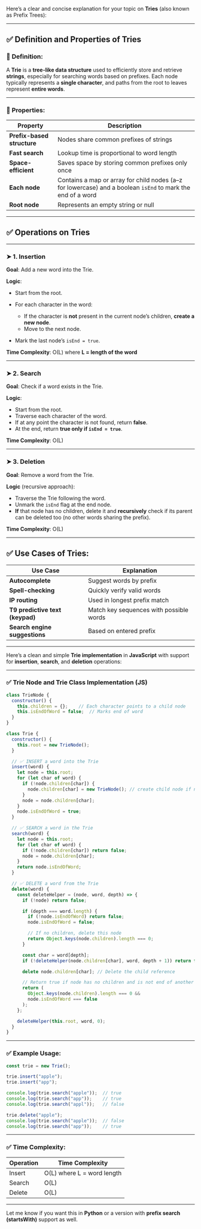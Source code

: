 Here’s a clear and concise explanation for your topic on **Tries** (also known as Prefix Trees):

---

## ✅ **Definition and Properties of Tries**

### 🔹 **Definition**:

A **Trie** is a **tree-like data structure** used to efficiently store and retrieve **strings**, especially for searching words based on prefixes. Each node typically represents a **single character**, and paths from the root to leaves represent **entire words**.

---

### 🔹 **Properties**:

| Property                   | Description                                                                                                 |
| -------------------------- | ----------------------------------------------------------------------------------------------------------- |
| **Prefix-based structure** | Nodes share common prefixes of strings                                                                      |
| **Fast search**            | Lookup time is proportional to word length                                                                  |
| **Space-efficient**        | Saves space by storing common prefixes only once                                                            |
| **Each node**              | Contains a map or array for child nodes (a–z for lowercase) and a boolean `isEnd` to mark the end of a word |
| **Root node**              | Represents an empty string or null                                                                          |

---

## ✅ **Operations on Tries**

---

### ➤ **1. Insertion**

**Goal**: Add a new word into the Trie.

**Logic**:

* Start from the root.
* For each character in the word:

  * If the character is **not** present in the current node’s children, **create a new node**.
  * Move to the next node.
* Mark the last node’s `isEnd = true`.

**Time Complexity**: O(L) where **L = length of the word**

---

### ➤ **2. Search**

**Goal**: Check if a word exists in the Trie.

**Logic**:

* Start from the root.
* Traverse each character of the word.
* If at any point the character is not found, return **false**.
* At the end, return **true only if `isEnd = true`**.

**Time Complexity**: O(L)

---

### ➤ **3. Deletion**

**Goal**: Remove a word from the Trie.

**Logic** (recursive approach):

* Traverse the Trie following the word.
* Unmark the `isEnd` flag at the end node.
* **If** that node has no children, delete it and **recursively** check if its parent can be deleted too (no other words sharing the prefix).

**Time Complexity**: O(L)

---

## ✅ Use Cases of Tries:

| Use Case                        | Explanation                             |
| ------------------------------- | --------------------------------------- |
| **Autocomplete**                | Suggest words by prefix                 |
| **Spell-checking**              | Quickly verify valid words              |
| **IP routing**                  | Used in longest prefix match            |
| **T9 predictive text (keypad)** | Match key sequences with possible words |
| **Search engine suggestions**   | Based on entered prefix                 |

---




Here’s a clean and simple **Trie implementation** in **JavaScript** with support for **insertion**, **search**, and **deletion** operations:

---

### ✅ **Trie Node and Trie Class Implementation (JS)**

```js
class TrieNode {
  constructor() {
    this.children = {};    // Each character points to a child node
    this.isEndOfWord = false;  // Marks end of word
  }
}

class Trie {
  constructor() {
    this.root = new TrieNode();
  }

  // ✅ INSERT a word into the Trie
  insert(word) {
    let node = this.root;
    for (let char of word) {
      if (!node.children[char]) {
        node.children[char] = new TrieNode(); // create child node if not exists
      }
      node = node.children[char];
    }
    node.isEndOfWord = true;
  }

  // ✅ SEARCH a word in the Trie
  search(word) {
    let node = this.root;
    for (let char of word) {
      if (!node.children[char]) return false;
      node = node.children[char];
    }
    return node.isEndOfWord;
  }

  // ✅ DELETE a word from the Trie
  delete(word) {
    const deleteHelper = (node, word, depth) => {
      if (!node) return false;

      if (depth === word.length) {
        if (!node.isEndOfWord) return false;
        node.isEndOfWord = false;

        // If no children, delete this node
        return Object.keys(node.children).length === 0;
      }

      const char = word[depth];
      if (!deleteHelper(node.children[char], word, depth + 1)) return false;

      delete node.children[char]; // Delete the child reference

      // Return true if node has no children and is not end of another word
      return (
        Object.keys(node.children).length === 0 &&
        node.isEndOfWord === false
      );
    };

    deleteHelper(this.root, word, 0);
  }
}
```

---

### ✅ **Example Usage**:

```js
const trie = new Trie();

trie.insert("apple");
trie.insert("app");

console.log(trie.search("apple"));  // true
console.log(trie.search("app"));    // true
console.log(trie.search("appl"));   // false

trie.delete("apple");
console.log(trie.search("apple"));  // false
console.log(trie.search("app"));    // true
```

---

### ✅ Time Complexity:

| Operation | Time Complexity            |
| --------- | -------------------------- |
| Insert    | O(L) where L = word length |
| Search    | O(L)                       |
| Delete    | O(L)                       |

---

Let me know if you want this in **Python** or a version with **prefix search (startsWith)** support as well.
